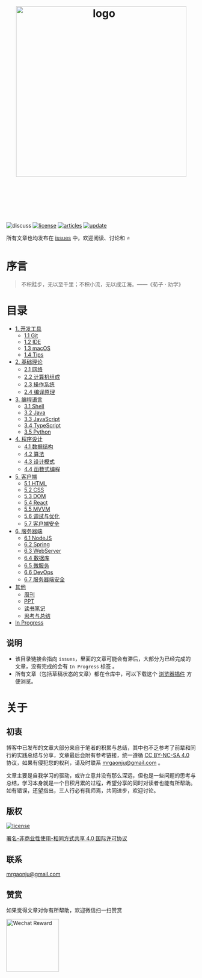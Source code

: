 <h1 align="center">
  <br />
  <br />
  <br />
  <img width="453" alt="logo" src="https://user-images.githubusercontent.com/12554487/46184759-a7ac2980-c309-11e8-8db1-89cb6bd1e0c5.png">
  <br />
  <br />
  <br />
  <br />
</h1>

![discuss][discuss-image]
[![license][license-image]][license-url]
[![articles][articles-image]][articles-url]
[![update][update-image]][update-url]

所有文章也均发布在 [issues][articles-url] 中，欢迎阅读、讨论和 :star:

# 序言

> 不积跬步，无以至千里；不积小流，无以成江海。——《荀子 · 劝学》

# 目录

- [1. 开发工具][1-url]
  - [1.1 Git][1.1-url]
  - [1.2 IDE][1.2-url]
  - [1.3 macOS][1.3-url]
  - [1.4 Tips][1.4-url]
- [2. 基础理论][2-url]
  - [2.1 网络][2.1-url]
  - [2.2 计算机组成][2.2-url]
  - [2.3 操作系统][2.3-url]
  - [2.4 编译原理][2.4-url]
- [3. 编程语言][3-url]
  - [3.1 Shell][3.1-url]
  - [3.2 Java][3.2-url]
  - [3.3 JavaScript][3.3-url]
  - [3.4 TypeScript][3.4-url]
  - [3.5 Python][3.5-url]
- [4. 程序设计][4-url]
  - [4.1 数据结构][4.1-url]
  - [4.2 算法][4.2-url]
  - [4.3 设计模式][4.3-url]
  - [4.4 函数式编程][4.4-url]
- [5. 客户端][5-url]
  - [5.1 HTML][5.1-url]
  - [5.2 CSS][5.2-url]
  - [5.3 DOM][5.3-url]
  - [5.4 React][5.4-url]
  - [5.5 MVVM][5.5-url]
  - [5.6 调试与优化][5.6-url]
  - [5.7 客户端安全][5.7-url]
- [6. 服务器端][6-url]
  - [6.1 NodeJS][6.1-url]
  - [6.2 Spring][6.2-url]
  - [6.3 WebServer][6.3-url]
  - [6.4 数据库][6.4-url]
  - [6.5 微服务][6.5-url]
  - [6.6 DevOps][6.6-url]
  - [6.7 服务器端安全][6.7-url]
- [其他][others-url]
  - [周刊][weekly-url]
  - [PPT][ppt-url]
  - [读书笔记][books-url]
  - [思考与总结][thinking-url]
- [In Progress][wip-url]

## 说明

- 该目录链接会指向 `issues`，里面的文章可能会有滞后，大部分为已经完成的文章，没有完成的会有 `In Progress` 标签 。
- 所有文章（包括草稿状态的文章）都在仓库中，可以下载这个 [浏览器插件][octotree-url] 方便浏览。

# 关于

## 初衷

博客中已发布的文章大部分来自于笔者的积累与总结，其中也不乏参考了前辈和同行的实践总结与分享，文章最后会附有参考链接，统一遵循 [CC BY-NC-SA 4.0][license-url] 协议，如果有侵犯您的权利，请及时联系 mrgaonju@gmail.com 。

文章主要是自我学习的驱动，或许立意并没有那么深远，但也是一些问题的思考与总结，学习本身就是一个日积月累的过程，希望分享的同时对读者也能有所帮助。如有错误，还望指出，三人行必有我师焉，共同进步，欢迎讨论。

## 版权

[![license][license-image]][license-url]

[署名-非商业性使用-相同方式共享 4.0 国际许可协议][license-url]

## 联系

mrgaonju@gmail.com

## 赞赏

如果觉得文章对你有所帮助，欢迎微信扫一扫赞赏

<img width="140" alt="Wechat Reward" src="https://user-images.githubusercontent.com/12554487/40411114-12f878dc-5ea2-11e8-929f-5b7334b76b64.png" >

[license-image]: https://img.shields.io/badge/license-CC%20BY--NC--SA-green.svg?style=flat-square
[discuss-image]: https://img.shields.io/badge/discuss-welcome-brightgreen.svg?style=flat-square
[articles-image]: https://img.shields.io/github/issues/muwenzi/program-blog.svg?style=flat-square&label=articles
[update-image]: https://img.shields.io/github/last-commit/muwenzi/program-blog.svg?style=flat-square&label=update
[license-url]: https://creativecommons.org/licenses/by-nc-sa/4.0/deed.zh
[articles-url]: https://github.com/muwenzi/Program-Blog/issues
[update-url]: https://github.com/muwenzi/Program-Blog/commits/master
[octotree-url]: https://github.com/buunguyen/octotree
[message-board-url]: https://github.com/muwenzi/Program-Blog/issues/91
[others-url]: https://github.com/muwenzi/Program-Blog/labels/其他
[weekly-url]: https://github.com/muwenzi/Program-Blog/labels/周刊
[ppt-url]: https://github.com/muwenzi/Program-Blog/labels/PPT
[books-url]: https://github.com/muwenzi/Program-Blog/labels/读书笔记
[thinking-url]: https://github.com/muwenzi/Program-Blog/labels/思考与总结
[wip-url]: https://github.com/muwenzi/Program-Blog/labels/In%20Progress
[1-url]: https://github.com/muwenzi/Program-Blog/labels/1.%20开发工具
[2-url]: https://github.com/muwenzi/Program-Blog/labels/2.%20基础理论
[3-url]: https://github.com/muwenzi/Program-Blog/labels/3.%20编程语言
[4-url]: https://github.com/muwenzi/Program-Blog/labels/4.%20程序设计
[5-url]: https://github.com/muwenzi/Program-Blog/labels/5.%20客户端
[6-url]: https://github.com/muwenzi/Program-Blog/labels/6.%20服务器端
[1.1-url]: https://github.com/muwenzi/Program-Blog/labels/1.1%20Git
[1.2-url]: https://github.com/muwenzi/Program-Blog/labels/1.2%20IDE
[1.3-url]: https://github.com/muwenzi/Program-Blog/labels/1.3%20macOS
[1.4-url]: https://github.com/muwenzi/Program-Blog/labels/1.4%20Tips
[2.1-url]: https://github.com/muwenzi/Program-Blog/labels/2.1%20网络
[2.2-url]: https://github.com/muwenzi/Program-Blog/labels/2.2%20计算机组成
[2.3-url]: https://github.com/muwenzi/Program-Blog/labels/2.3%20操作系统
[2.4-url]: https://github.com/muwenzi/Program-Blog/labels/2.4%20编译原理
[3.1-url]: https://github.com/muwenzi/Program-Blog/labels/3.1%20Shell
[3.2-url]: https://github.com/muwenzi/Program-Blog/labels/3.2%20Java
[3.3-url]: https://github.com/muwenzi/Program-Blog/labels/3.3%20JavaScript
[3.4-url]: https://github.com/muwenzi/Program-Blog/labels/3.4%20TypeScript
[3.5-url]: https://github.com/muwenzi/Program-Blog/labels/3.5%20Python
[4.1-url]: https://github.com/muwenzi/Program-Blog/labels/4.1%20数据结构
[4.2-url]: https://github.com/muwenzi/Program-Blog/labels/4.2%20算法
[4.3-url]: https://github.com/muwenzi/Program-Blog/labels/4.3%20设计模式
[4.4-url]: https://github.com/muwenzi/Program-Blog/labels/4.4%20函数式编程
[5.1-url]: https://github.com/muwenzi/Program-Blog/labels/5.1%20HTML
[5.2-url]: https://github.com/muwenzi/Program-Blog/labels/5.2%20CSS
[5.3-url]: https://github.com/muwenzi/Program-Blog/labels/5.3%20DOM
[5.4-url]: https://github.com/muwenzi/Program-Blog/labels/5.4%20React
[5.5-url]: https://github.com/muwenzi/Program-Blog/labels/5.5%20MVVM
[5.6-url]: https://github.com/muwenzi/Program-Blog/labels/5.6%20调试与优化
[5.7-url]: https://github.com/muwenzi/Program-Blog/labels/5.7%20客户端安全
[6.1-url]: https://github.com/muwenzi/Program-Blog/labels/6.1%20NodeJS
[6.2-url]: https://github.com/muwenzi/Program-Blog/labels/6.2%20Spring
[6.3-url]: https://github.com/muwenzi/Program-Blog/labels/6.3%20WebServer
[6.4-url]: https://github.com/muwenzi/Program-Blog/labels/6.4%20数据库
[6.5-url]: https://github.com/muwenzi/Program-Blog/labels/6.5%20微服务
[6.6-url]: https://github.com/muwenzi/Program-Blog/labels/6.6%20DevOps
[6.7-url]: https://github.com/muwenzi/Program-Blog/labels/6.7%20服务器端安全
